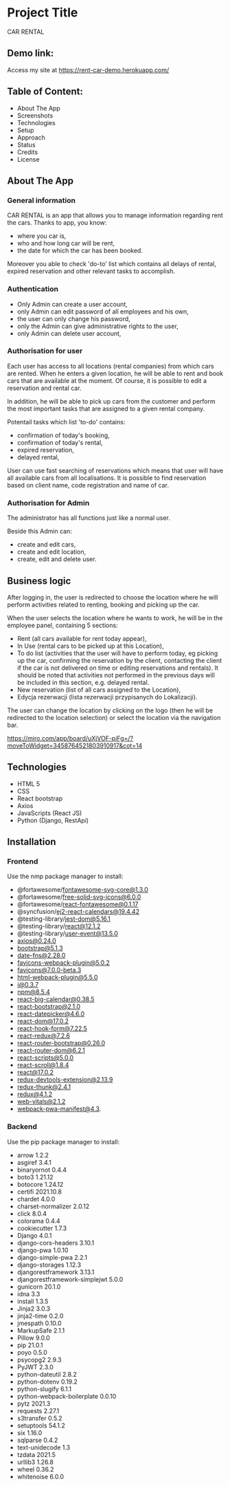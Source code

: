 # Project Title

CAR RENTAL

## Demo link:

Access my site at https://rent-car-demo.herokuapp.com/

## Table of Content:

- About The App
- Screenshots
- Technologies
- Setup
- Approach
- Status
- Credits
- License

## About The App

### General information

CAR RENTAL is an app that allows you to manage information regarding rent the cars.
Thanks to app, you know:

- where you car is,
- who and how long car will be rent,
- the date for which the car has been booked.

Moreover you able to check 'do-to' list which contains all delays of rental, expired reservation and other relevant tasks to accomplish.

### Authentication

- Only Admin can create a user account,
- only Admin can edit password of all employees and his own,
- the user can only change his password,
- only the Admin can give administrative rights to the user,
- only Admin can delete user account,

### Authorisation for user

Each user has access to all locations (rental companies) from which cars are rented. When he enters a given location, he will be able to rent and book cars that are available at the moment. Of course, it is possible to edit a reservation and rental car.

In addition, he will be able to pick up cars from the customer and perform the most important tasks that are assigned to a given rental company.

Potentail tasks which list 'to-do' contains:

- confirmation of today's booking,
- confirmation of today's rental,
- expired reservation,
- delayed rental,

User can use fast searching of reservations which means that user will have all available cars from all localisations.
It is possible to find reservation based on client name, code registration and name of car.

### Authorisation for Admin

The administrator has all functions just like a normal user.

Beside this Admin can:

- create and edit cars,
- create and edit location,
- create, edit and delete user.

## Business logic

After logging in, the user is redirected to choose the location where he will perform activities related to renting, booking and picking up the car.

When the user selects the location where he wants to work, he will be in the employee panel, containing 5 sections:

- Rent (all cars available for rent today appear),
- In Use (rental cars to be picked up at this Location),
- To do list (activities that the user will have to perform today, eg picking up the car, confirming the reservation by the client, contacting the client if the car is not delivered on time or editing reservations and rentals). It should be noted that activities not performed in the previous days will be included in this section, e.g. delayed rental.
- New reservation (list of all cars assigned to the Location),
- Edycja rezerwacji (lista rezerwacji przypisanych do Lokalizacji).

The user can change the location by clicking on the logo (then he will be redirected to the location selection) or select the location via the navigation bar.

https://miro.com/app/board/uXjVOF-piFg=/?moveToWidget=3458764521803910917&cot=14

## Technologies

- HTML 5
- CSS
- React bootstrap
- Axios
- JavaScripts (React JS)
- Python (Django, RestApi)

## Installation

### Frontend

Use the nmp package manager to install:

- @fortawesome/fontawesome-svg-core@1.3.0
- @fortawesome/free-solid-svg-icons@6.0.0
- @fortawesome/react-fontawesome@0.1.17
- @syncfusion/ej2-react-calendars@19.4.42
- @testing-library/jest-dom@5.16.1
- @testing-library/react@12.1.2
- @testing-library/user-event@13.5.0
- axios@0.24.0
- bootstrap@5.1.3
- date-fns@2.28.0
- favicons-webpack-plugin@5.0.2
- favicons@7.0.0-beta.3
- html-webpack-plugin@5.5.0
- i@0.3.7
- npm@8.5.4
- react-big-calendar@0.38.5
- react-bootstrap@2.1.0
- react-datepicker@4.6.0
- react-dom@17.0.2
- react-hook-form@7.22.5
- react-redux@7.2.6
- react-router-bootstrap@0.26.0
- react-router-dom@6.2.1
- react-scripts@5.0.0
- react-scroll@1.8.4
- react@17.0.2
- redux-devtools-extension@2.13.9
- redux-thunk@2.4.1
- redux@4.1.2
- web-vitals@2.1.2
- webpack-pwa-manifest@4.3.

### Backend

Use the pip package manager to install:

- arrow 1.2.2
- asgiref 3.4.1
- binaryornot 0.4.4
- boto3 1.21.12
- botocore 1.24.12
- certifi 2021.10.8
- chardet 4.0.0
- charset-normalizer 2.0.12
- click 8.0.4
- colorama 0.4.4
- cookiecutter 1.7.3
- Django 4.0.1
- django-cors-headers 3.10.1
- django-pwa 1.0.10
- django-simple-pwa 2.2.1
- django-storages 1.12.3
- djangorestframework 3.13.1
- djangorestframework-simplejwt 5.0.0
- gunicorn 20.1.0
- idna 3.3
- install 1.3.5
- Jinja2 3.0.3
- jinja2-time 0.2.0
- jmespath 0.10.0
- MarkupSafe 2.1.1
- Pillow 9.0.0
- pip 21.0.1
- poyo 0.5.0
- psycopg2 2.9.3
- PyJWT 2.3.0
- python-dateutil 2.8.2
- python-dotenv 0.19.2
- python-slugify 6.1.1
- python-webpack-boilerplate 0.0.10
- pytz 2021.3
- requests 2.27.1
- s3transfer 0.5.2
- setuptools 54.1.2
- six 1.16.0
- sqlparse 0.4.2
- text-unidecode 1.3
- tzdata 2021.5
- urllib3 1.26.8
- wheel 0.36.2
- whitenoise 6.0.0
